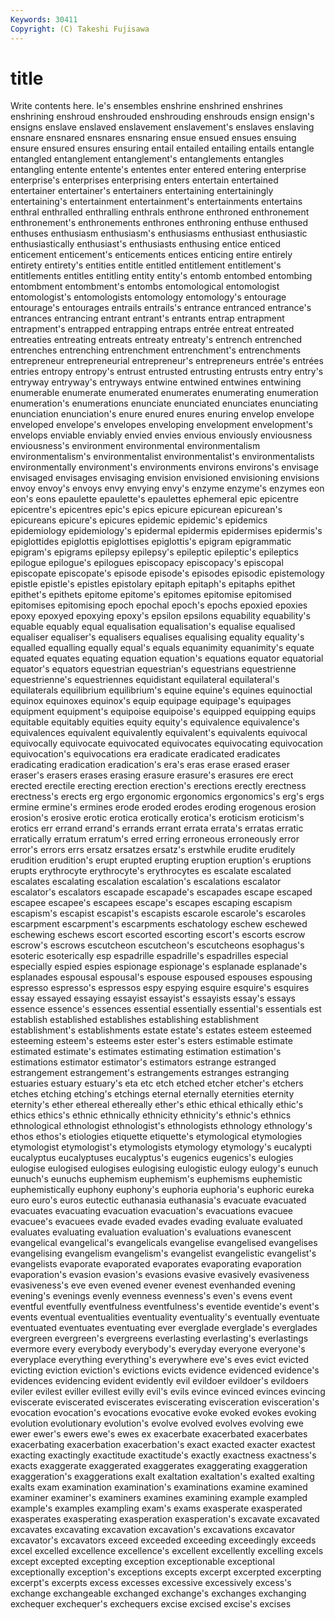 ```yaml
---
Keywords: 30411 
Copyright: (C) Takeshi Fujisawa
---
```


# title

Write contents here.
le's ensembles enshrine
enshrined enshrines enshrining enshroud enshrouded enshrouding enshrouds ensign ensign's ensigns
enslave enslaved enslavement enslavement's enslaves enslaving ensnare ensnared ensnares ensnaring
ensue ensued ensues ensuing ensure ensured ensures ensuring entail entailed
entailing entails entangle entangled entanglement entanglement's entanglements entangles entangling entente
entente's ententes enter entered entering enterprise enterprise's enterprises enterprising enters
entertain entertained entertainer entertainer's entertainers entertaining entertainingly entertaining's entertainment entertainment's
entertainments entertains enthral enthralled enthralling enthrals enthrone enthroned enthronement enthronement's
enthronements enthrones enthroning enthuse enthused enthuses enthusiasm enthusiasm's enthusiasms enthusiast
enthusiastic enthusiastically enthusiast's enthusiasts enthusing entice enticed enticement enticement's enticements
entices enticing entire entirely entirety entirety's entities entitle entitled entitlement
entitlement's entitlements entitles entitling entity entity's entomb entombed entombing entombment
entombment's entombs entomological entomologist entomologist's entomologists entomology entomology's entourage entourage's
entourages entrails entrails's entrance entranced entrance's entrances entrancing entrant entrant's
entrants entrap entrapment entrapment's entrapped entrapping entraps entrée entreat entreated
entreaties entreating entreats entreaty entreaty's entrench entrenched entrenches entrenching entrenchment
entrenchment's entrenchments entrepreneur entrepreneurial entrepreneur's entrepreneurs entrée's entrées entries entropy
entropy's entrust entrusted entrusting entrusts entry entry's entryway entryway's entryways
entwine entwined entwines entwining enumerable enumerate enumerated enumerates enumerating enumeration
enumeration's enumerations enunciate enunciated enunciates enunciating enunciation enunciation's enure enured
enures enuring envelop envelope enveloped envelope's envelopes enveloping envelopment envelopment's
envelops enviable enviably envied envies envious enviously enviousness enviousness's environment
environmental environmentalism environmentalism's environmentalist environmentalist's environmentalists environmentally environment's environments environs
environs's envisage envisaged envisages envisaging envision envisioned envisioning envisions envoy
envoy's envoys envy envying envy's enzyme enzyme's enzymes eon eon's
eons epaulette epaulette's epaulettes ephemeral epic epicentre epicentre's epicentres epic's
epics epicure epicurean epicurean's epicureans epicure's epicures epidemic epidemic's epidemics
epidemiology epidemiology's epidermal epidermis epidermises epidermis's epiglottides epiglottis epiglottises epiglottis's
epigram epigrammatic epigram's epigrams epilepsy epilepsy's epileptic epileptic's epileptics epilogue
epilogue's epilogues episcopacy episcopacy's episcopal episcopate episcopate's episode episode's episodes
episodic epistemology epistle epistle's epistles epistolary epitaph epitaph's epitaphs epithet
epithet's epithets epitome epitome's epitomes epitomise epitomised epitomises epitomising epoch
epochal epoch's epochs epoxied epoxies epoxy epoxyed epoxying epoxy's epsilon
epsilons equability equability's equable equably equal equalisation equalisation's equalise equalised
equaliser equaliser's equalisers equalises equalising equality equality's equalled equalling equally
equal's equals equanimity equanimity's equate equated equates equating equation equation's
equations equator equatorial equator's equators equestrian equestrian's equestrians equestrienne equestrienne's
equestriennes equidistant equilateral equilateral's equilaterals equilibrium equilibrium's equine equine's equines
equinoctial equinox equinoxes equinox's equip equipage equipage's equipages equipment equipment's
equipoise equipoise's equipped equipping equips equitable equitably equities equity equity's
equivalence equivalence's equivalences equivalent equivalently equivalent's equivalents equivocal equivocally equivocate
equivocated equivocates equivocating equivocation equivocation's equivocations era eradicate eradicated eradicates
eradicating eradication eradication's era's eras erase erased eraser eraser's erasers
erases erasing erasure erasure's erasures ere erect erected erectile erecting
erection erection's erections erectly erectness erectness's erects erg ergo ergonomic
ergonomics ergonomics's erg's ergs ermine ermine's ermines erode eroded erodes
eroding erogenous erosion erosion's erosive erotic erotica erotically erotica's eroticism
eroticism's erotics err errand errand's errands errant errata errata's erratas
erratic erratically erratum erratum's erred erring erroneous erroneously error error's
errors errs ersatz ersatzes ersatz's erstwhile erudite eruditely erudition erudition's
erupt erupted erupting eruption eruption's eruptions erupts erythrocyte erythrocyte's erythrocytes
es escalate escalated escalates escalating escalation escalation's escalations escalator escalator's
escalators escapade escapade's escapades escape escaped escapee escapee's escapees escape's
escapes escaping escapism escapism's escapist escapist's escapists escarole escarole's escaroles
escarpment escarpment's escarpments eschatology eschew eschewed eschewing eschews escort escorted
escorting escort's escorts escrow escrow's escrows escutcheon escutcheon's escutcheons esophagus's
esoteric esoterically esp espadrille espadrille's espadrilles especial especially espied espies
espionage espionage's esplanade esplanade's esplanades espousal espousal's espouse espoused espouses
espousing espresso espresso's espressos espy espying esquire esquire's esquires essay
essayed essaying essayist essayist's essayists essay's essays essence essence's essences
essential essentially essential's essentials est establish established establishes establishing establishment
establishment's establishments estate estate's estates esteem esteemed esteeming esteem's esteems
ester ester's esters estimable estimate estimated estimate's estimates estimating estimation
estimation's estimations estimator estimator's estimators estrange estranged estrangement estrangement's estrangements
estranges estranging estuaries estuary estuary's eta etc etch etched etcher
etcher's etchers etches etching etching's etchings eternal eternally eternities eternity
eternity's ether ethereal ethereally ether's ethic ethical ethically ethic's ethics
ethics's ethnic ethnically ethnicity ethnicity's ethnic's ethnics ethnological ethnologist ethnologist's
ethnologists ethnology ethnology's ethos ethos's etiologies etiquette etiquette's etymological etymologies
etymologist etymologist's etymologists etymology etymology's eucalypti eucalyptus eucalyptuses eucalyptus's eugenics
eugenics's eulogies eulogise eulogised eulogises eulogising eulogistic eulogy eulogy's eunuch
eunuch's eunuchs euphemism euphemism's euphemisms euphemistic euphemistically euphony euphony's euphoria
euphoria's euphoric eureka euro euro's euros eutectic euthanasia euthanasia's evacuate
evacuated evacuates evacuating evacuation evacuation's evacuations evacuee evacuee's evacuees evade
evaded evades evading evaluate evaluated evaluates evaluating evaluation evaluation's evaluations
evanescent evangelical evangelical's evangelicals evangelise evangelised evangelises evangelising evangelism evangelism's
evangelist evangelistic evangelist's evangelists evaporate evaporated evaporates evaporating evaporation evaporation's
evasion evasion's evasions evasive evasively evasiveness evasiveness's eve even evened
evener evenest evenhanded evening evening's evenings evenly evenness evenness's even's
evens event eventful eventfully eventfulness eventfulness's eventide eventide's event's events
eventual eventualities eventuality eventuality's eventually eventuate eventuated eventuates eventuating ever
everglade everglade's everglades evergreen evergreen's evergreens everlasting everlasting's everlastings evermore
every everybody everybody's everyday everyone everyone's everyplace everything everything's everywhere
eve's eves evict evicted evicting eviction eviction's evictions evicts evidence
evidenced evidence's evidences evidencing evident evidently evil evildoer evildoer's evildoers
eviler evilest eviller evillest evilly evil's evils evince evinced evinces
evincing eviscerate eviscerated eviscerates eviscerating evisceration evisceration's evocation evocation's evocations
evocative evoke evoked evokes evoking evolution evolutionary evolution's evolve evolved
evolves evolving ewe ewer ewer's ewers ewe's ewes ex exacerbate
exacerbated exacerbates exacerbating exacerbation exacerbation's exact exacted exacter exactest exacting
exactingly exactitude exactitude's exactly exactness exactness's exacts exaggerate exaggerated exaggerates
exaggerating exaggeration exaggeration's exaggerations exalt exaltation exaltation's exalted exalting exalts
exam examination examination's examinations examine examined examiner examiner's examiners examines
examining example exampled example's examples exampling exam's exams exasperate exasperated
exasperates exasperating exasperation exasperation's excavate excavated excavates excavating excavation excavation's
excavations excavator excavator's excavators exceed exceeded exceeding exceedingly exceeds excel
excelled excellence excellence's excellent excellently excelling excels except excepted excepting
exception exceptionable exceptional exceptionally exception's exceptions excepts excerpt excerpted excerpting
excerpt's excerpts excess excesses excessive excessively excess's exchange exchangeable exchanged
exchange's exchanges exchanging exchequer exchequer's exchequers excise excised excise's excises
